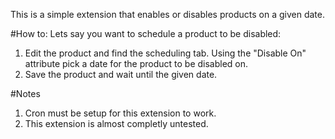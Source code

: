 This is a simple extension that enables or disables products on a given date.

#How to:
Lets say you want to schedule a product to be disabled:  
  1. Edit the product and find the scheduling tab. Using the "Disable On" attribute pick a date for the product to be disabled on.
  2. Save the product and wait until the given date.

#Notes
  1. Cron must be setup for this extension to work.
  2. This extension is almost completly untested.
  
